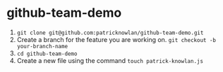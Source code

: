 # github-team-demo
1. `git clone git@github.com:patricknowlan/github-team-demo.git`
2. Create a branch for the feature you are working on. `git checkout -b your-branch-name`
3. `cd github-team-demo`
4. Create a new file using the command `touch patrick-knowlan.js`

